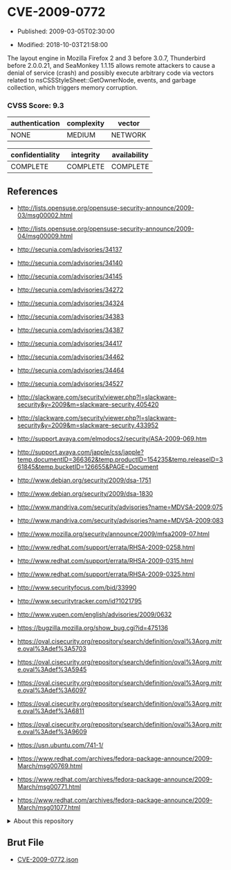 # CVE-2009-0772

- Published: 2009-03-05T02:30:00

- Modified: 2018-10-03T21:58:00

The layout engine in Mozilla Firefox 2 and 3 before 3.0.7, Thunderbird before 2.0.0.21, and SeaMonkey 1.1.15 allows remote attackers to cause a denial of service (crash) and possibly execute arbitrary code via vectors related to nsCSSStyleSheet::GetOwnerNode, events, and garbage collection, which triggers memory corruption.

### CVSS Score: **9.3**

| authentication | complexity | vector |
| --- | --- | --- |
| NONE | MEDIUM | NETWORK |

| confidentiality | integrity | availability |
| --- | --- | --- |
| COMPLETE | COMPLETE | COMPLETE |

## References

* http://lists.opensuse.org/opensuse-security-announce/2009-03/msg00002.html

* http://lists.opensuse.org/opensuse-security-announce/2009-04/msg00009.html

* http://secunia.com/advisories/34137

* http://secunia.com/advisories/34140

* http://secunia.com/advisories/34145

* http://secunia.com/advisories/34272

* http://secunia.com/advisories/34324

* http://secunia.com/advisories/34383

* http://secunia.com/advisories/34387

* http://secunia.com/advisories/34417

* http://secunia.com/advisories/34462

* http://secunia.com/advisories/34464

* http://secunia.com/advisories/34527

* http://slackware.com/security/viewer.php?l=slackware-security&y=2009&m=slackware-security.405420

* http://slackware.com/security/viewer.php?l=slackware-security&y=2009&m=slackware-security.433952

* http://support.avaya.com/elmodocs2/security/ASA-2009-069.htm

* http://support.avaya.com/japple/css/japple?temp.documentID=366362&temp.productID=154235&temp.releaseID=361845&temp.bucketID=126655&PAGE=Document

* http://www.debian.org/security/2009/dsa-1751

* http://www.debian.org/security/2009/dsa-1830

* http://www.mandriva.com/security/advisories?name=MDVSA-2009:075

* http://www.mandriva.com/security/advisories?name=MDVSA-2009:083

* http://www.mozilla.org/security/announce/2009/mfsa2009-07.html

* http://www.redhat.com/support/errata/RHSA-2009-0258.html

* http://www.redhat.com/support/errata/RHSA-2009-0315.html

* http://www.redhat.com/support/errata/RHSA-2009-0325.html

* http://www.securityfocus.com/bid/33990

* http://www.securitytracker.com/id?1021795

* http://www.vupen.com/english/advisories/2009/0632

* https://bugzilla.mozilla.org/show_bug.cgi?id=475136

* https://oval.cisecurity.org/repository/search/definition/oval%3Aorg.mitre.oval%3Adef%3A5703

* https://oval.cisecurity.org/repository/search/definition/oval%3Aorg.mitre.oval%3Adef%3A5945

* https://oval.cisecurity.org/repository/search/definition/oval%3Aorg.mitre.oval%3Adef%3A6097

* https://oval.cisecurity.org/repository/search/definition/oval%3Aorg.mitre.oval%3Adef%3A6811

* https://oval.cisecurity.org/repository/search/definition/oval%3Aorg.mitre.oval%3Adef%3A9609

* https://usn.ubuntu.com/741-1/

* https://www.redhat.com/archives/fedora-package-announce/2009-March/msg00769.html

* https://www.redhat.com/archives/fedora-package-announce/2009-March/msg00771.html

* https://www.redhat.com/archives/fedora-package-announce/2009-March/msg01077.html

<details>
<summary>About this repository</summary> 

  This repository is part of the project [Live Hack CVE](https://github.com/Live-Hack-CVE). Main website can be found [www.live-hack.org](https://www.live-hack.org) 
  
  Made by [Sn0wAlice](https://github.com/Sn0wAlice) for the people that care about security and need to have a feed of the latest CVEs. Hope you enjoy it, don't forget to star the repo and follow me on [Twitter](https://twitter.com/Sn0wAlice) and [Github](https://github.com/Sn0wAlice). And that is my [personnal website](https://www.alice-snow.me/)

  - [Home Page](https://github.com/Live-Hack-CVE)
  - [Framework](https://github.com/Live-Hack-CVE/cve-framework)
  - [CVE database](https://github.com/Live-Hack-CVE/full_database)
  - [Changelog](https://github.com/Live-Hack-CVE/Changelog)
</details>

## Brut File

* [CVE-2009-0772.json](https://raw.githubusercontent.com/Live-Hack-CVE/full_database/main/cves/2009/CVE-2009-0772.json)

